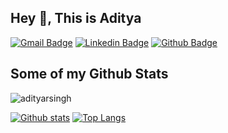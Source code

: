 ## Hey 👋, This is Aditya
[![Gmail Badge](https://img.shields.io/badge/-adityarsingh70@gmail.com-c14438?style=flat&logo=Gmail&logoColor=white&link=mailto:adityarsingh70@gmail.com)](mailto:adityarsingh70@gmail.com) 
[![Linkedin Badge](https://img.shields.io/badge/-adityarsingh70-0072b1?style=flat&logo=Linkedin&logoColor=white&link=https://www.linkedin.com/in/adityarsingh70/)](https://www.linkedin.com/in/adityarsingh70/) [![Github Badge](https://img.shields.io/badge/-adityarsingh-grey?style=flat&logo=github&logoColor=white&link=https://github.com/adityarsingh/)](https://www.github.com/adityarsingh/) 
## Some of my Github Stats
<p align=left> <img src=https://komarev.com/ghpvc/?username=adityarsingh alt=adityarsingh /> </p>

[![Github stats](https://github-readme-stats.vercel.app/api?username=adityarsingh&show_icons=true&include_all_commits=true)](https://github.com/adityarsingh/github-readme-stats)
[![Top Langs](https://github-readme-stats.vercel.app/api/top-langs/?username=adityarsingh&layout=compact)](https://github.com/adityarsingh/github-readme-stats)
